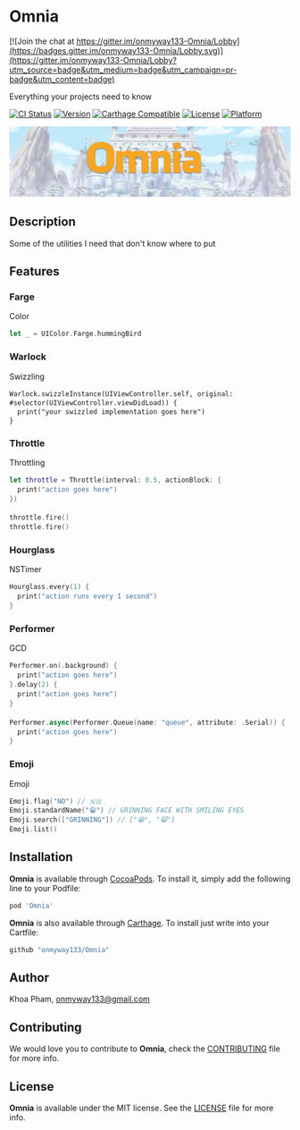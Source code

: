 # Omnia

[![Join the chat at https://gitter.im/onmyway133-Omnia/Lobby](https://badges.gitter.im/onmyway133-Omnia/Lobby.svg)](https://gitter.im/onmyway133-Omnia/Lobby?utm_source=badge&utm_medium=badge&utm_campaign=pr-badge&utm_content=badge)

Everything your projects need to know

[![CI Status](http://img.shields.io/travis/onmyway133/Omnia.svg?style=flat)](https://travis-ci.org/onmyway133/Omnia)
[![Version](https://img.shields.io/cocoapods/v/Omnia.svg?style=flat)](http://cocoadocs.org/docsets/Omnia)
[![Carthage Compatible](https://img.shields.io/badge/Carthage-compatible-4BC51D.svg?style=flat)](https://github.com/Carthage/Carthage)
[![License](https://img.shields.io/cocoapods/l/Omnia.svg?style=flat)](http://cocoadocs.org/docsets/Omnia)
[![Platform](https://img.shields.io/cocoapods/p/Omnia.svg?style=flat)](http://cocoadocs.org/docsets/Omnia)

![](Screenshots/Banner.png)

## Description

Some of the utilities I need that don't know where to put

## Features

### Farge
Color

```swift
let _ = UIColor.Farge.hummingBird
```

### Warlock
Swizzling

```
Warlock.swizzleInstance(UIViewController.self, original: #selector(UIViewController.viewDidLoad)) {
  print("your swizzled implementation goes here")
}
```

### Throttle
Throttling

```swift
let throttle = Throttle(interval: 0.5, actionBlock: {
  print("action goes here")
})

throttle.fire()
throttle.fire()
```

### Hourglass
NSTimer

```swift
Hourglass.every(1) {
  print("action runs every 1 second")
}
```

### Performer
GCD

```swift
Performer.on(.background) {
  print("action goes here")
}.delay(2) {
  print("action goes here")          
}

Performer.async(Performer.Queue(name: "queue", attribute: .Serial)) {
  print("action goes here")
}
```

### Emoji
Emoji

```swift
Emoji.flag("NO") // 🇳🇴
Emoji.standardName("😁") // GRINNING FACE WITH SMILING EYES
Emoji.search(["GRINNING"]) // ["😁", "😸"]
Emoji.list()
```

## Installation

**Omnia** is available through [CocoaPods](http://cocoapods.org). To install
it, simply add the following line to your Podfile:

```ruby
pod 'Omnia'
```

**Omnia** is also available through [Carthage](https://github.com/Carthage/Carthage).
To install just write into your Cartfile:

```ruby
github "onmyway133/Omnia"
```

## Author

Khoa Pham, onmyway133@gmail.com

## Contributing

We would love you to contribute to **Omnia**, check the [CONTRIBUTING](https://github.com/onmyway133/Omnia/blob/master/CONTRIBUTING.md) file for more info.

## License

**Omnia** is available under the MIT license. See the [LICENSE](https://github.com/onmyway133/Omnia/blob/master/LICENSE.md) file for more info.
